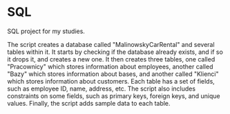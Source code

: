 # SQL
SQL project for my studies. 

The script creates a database called "MalinowskyCarRental" and several tables within it.
It starts by checking if the database already exists, and if so it drops it, and creates a new one. 
It then creates three tables, one called "Pracownicy" which stores information about employees, 
another called "Bazy" which stores information about bases, and another called "Klienci" which stores information about customers. 
Each table has a set of fields, such as employee ID, name, address, etc. The script also includes constraints on some fields, 
such as primary keys, foreign keys, and unique values. Finally, the script adds sample data to each table.
